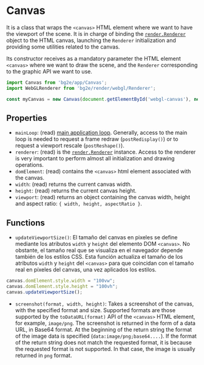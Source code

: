 # Canvas

It is a class that wraps the `<canvas>` HTML element where we want to have the viewport of the scene. It is in charge of binding the [`render.Renderer`](../render/Renderer.md) object to the HTML canvas, launching the `Renderer` initialization and providing some utilities related to the canvas.

Its constructor receives as a mandatory parameter the HTML element `<canvas>` where we want to draw the scene, and the `Renderer` corresponding to the graphic API we want to use.

```js
import Canvas from 'bg2e/app/Canvas';
import WebGLRenderer from 'bg2e/render/webgl/Renderer';

const myCanvas = new Canvas(document.getElementById('webgl-canvas'), new WebGLRenderer());
```

## Properties

- `mainLoop`: (read) [main application loop](MainLoop.md). Generally, access to the main loop is needed to request a frame redraw (`postRedisplay()`) or to request a viewport rescale (`postReshape()`).
- `renderer`: (read) is the [`render.Renderer`](../render/Renderer.md) instance. Access to the renderer is very important to perform almost all initialization and drawing operations.
- `domElement`: (read) contains the `<canvas>` html element associated with the canvas.
- `width`: (read) returns the current canvas width.
- `height`: (read) returns the current canvas height.
- `viewport`: (read) returns an object containing the canvas width, height and aspect ratio: `{ width, height, aspectRatio }`.

## Functions

- `updateViewportSize()`: El tamaño del canvas en pixeles se define mediante los atributos `width` y `height` del elemento DOM `<canvas>`. No obstante, el tamaño real que se visualiza en el navegador depende también de los estilos CSS. Esta función actualiza el tamaño de los atributos `width` y `height` del `<canvas>` para que coincidan con el tamaño real en píxeles del canvas, una vez aplicados los estilos.

```js
canvas.domElement.style.width = "100vw";
canvas.domElement.style.height = "100vh";
canvas.updateViewportSize();
```

- `screenshot(format, width, height)`: Takes a screenshot of the canvas, with the specified format and size. Supported formats are those supported by the `toDataURL(format)` API of the `<canvas>` HTML element, for example, `image/png`. The screenshot is returned in the form of a data URL, in Base64 format. At the beginning of the return string the format of the image data is specified (`data:image/png;base64....`). If the format of the return string does not match the requested format, it is because the requested format is not supported. In that case, the image is usually returned in `png` format.

